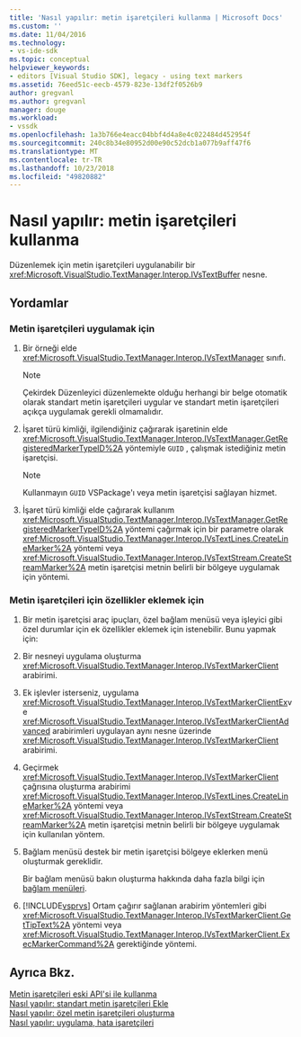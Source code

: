 ```yaml
---
title: 'Nasıl yapılır: metin işaretçileri kullanma | Microsoft Docs'
ms.custom: ''
ms.date: 11/04/2016
ms.technology:
- vs-ide-sdk
ms.topic: conceptual
helpviewer_keywords:
- editors [Visual Studio SDK], legacy - using text markers
ms.assetid: 76eed51c-eecb-4579-823e-13df2f0526b9
author: gregvanl
ms.author: gregvanl
manager: douge
ms.workload:
- vssdk
ms.openlocfilehash: 1a3b766e4eacc04bbf4d4a8e4c022484d452954f
ms.sourcegitcommit: 240c8b34e80952d00e90c52dcb1a077b9aff47f6
ms.translationtype: MT
ms.contentlocale: tr-TR
ms.lasthandoff: 10/23/2018
ms.locfileid: "49820882"
---
```

# <a name="how-to-use-text-markers"></a>Nasıl yapılır: metin işaretçileri kullanma
Düzenlemek için metin işaretçileri uygulanabilir bir <xref:Microsoft.VisualStudio.TextManager.Interop.IVsTextBuffer> nesne.  
  
## <a name="procedures"></a>Yordamlar  
  
### <a name="to-apply-text-markers"></a>Metin işaretçileri uygulamak için  
  
1.  Bir örneği elde <xref:Microsoft.VisualStudio.TextManager.Interop.IVsTextManager> sınıfı.  
  
    > [!NOTE]
    >  Çekirdek Düzenleyici düzenlemekte olduğu herhangi bir belge otomatik olarak standart metin işaretçileri uygular ve standart metin işaretçileri açıkça uygulamak gerekli olmamalıdır.  
  
2.  İşaret türü kimliği, ilgilendiğiniz çağırarak işaretinin elde <xref:Microsoft.VisualStudio.TextManager.Interop.IVsTextManager.GetRegisteredMarkerTypeID%2A> yöntemiyle `GUID` , çalışmak istediğiniz metin işaretçisi.  
  
    > [!NOTE]
    >  Kullanmayın `GUID` VSPackage'ı veya metin işaretçisi sağlayan hizmet.  
  
3.  İşaret türü kimliği elde çağırarak kullanım <xref:Microsoft.VisualStudio.TextManager.Interop.IVsTextManager.GetRegisteredMarkerTypeID%2A> yöntemi çağırmak için bir parametre olarak <xref:Microsoft.VisualStudio.TextManager.Interop.IVsTextLines.CreateLineMarker%2A> yöntemi veya <xref:Microsoft.VisualStudio.TextManager.Interop.IVsTextStream.CreateStreamMarker%2A> metin işaretçisi metnin belirli bir bölgeye uygulamak için yöntemi.  
  
### <a name="to-add-features-to-text-markers"></a>Metin işaretçileri için özellikler eklemek için  
  
1. Bir metin işaretçisi araç ipuçları, özel bağlam menüsü veya işleyici gibi özel durumlar için ek özellikler eklemek için istenebilir. Bunu yapmak için:  
  
2. Bir nesneyi uygulama oluşturma <xref:Microsoft.VisualStudio.TextManager.Interop.IVsTextMarkerClient> arabirimi.  
  
3. Ek işlevler isterseniz, uygulama <xref:Microsoft.VisualStudio.TextManager.Interop.IVsTextMarkerClientEx>ve <xref:Microsoft.VisualStudio.TextManager.Interop.IVsTextMarkerClientAdvanced> arabirimleri uygulayan aynı nesne üzerinde <xref:Microsoft.VisualStudio.TextManager.Interop.IVsTextMarkerClient> arabirimi.  
  
4. Geçirmek <xref:Microsoft.VisualStudio.TextManager.Interop.IVsTextMarkerClient> çağrısına oluşturma arabirimi <xref:Microsoft.VisualStudio.TextManager.Interop.IVsTextLines.CreateLineMarker%2A> yöntemi veya <xref:Microsoft.VisualStudio.TextManager.Interop.IVsTextStream.CreateStreamMarker%2A> metin işaretçisi metnin belirli bir bölgeye uygulamak için kullanılan yöntem.  
  
5. Bağlam menüsü destek bir metin işaretçisi bölgeye eklerken menü oluşturmak gereklidir.  
  
    Bir bağlam menüsü bakın oluşturma hakkında daha fazla bilgi için [bağlam menüleri](../extensibility/context-menus.md).  
  
6. [!INCLUDE[vsprvs](../code-quality/includes/vsprvs_md.md)] Ortam çağırır sağlanan arabirim yöntemleri gibi <xref:Microsoft.VisualStudio.TextManager.Interop.IVsTextMarkerClient.GetTipText%2A> yöntemi veya <xref:Microsoft.VisualStudio.TextManager.Interop.IVsTextMarkerClient.ExecMarkerCommand%2A> gerektiğinde yöntemi.  
  
## <a name="see-also"></a>Ayrıca Bkz.  
 [Metin işaretçileri eski API'si ile kullanma](../extensibility/using-text-markers-with-the-legacy-api.md)   
 [Nasıl yapılır: standart metin işaretçileri Ekle](../extensibility/how-to-add-standard-text-markers.md)   
 [Nasıl yapılır: özel metin işaretçileri oluşturma](../extensibility/how-to-create-custom-text-markers.md)   
 [Nasıl yapılır: uygulama, hata işaretçileri](../extensibility/how-to-implement-error-markers.md)